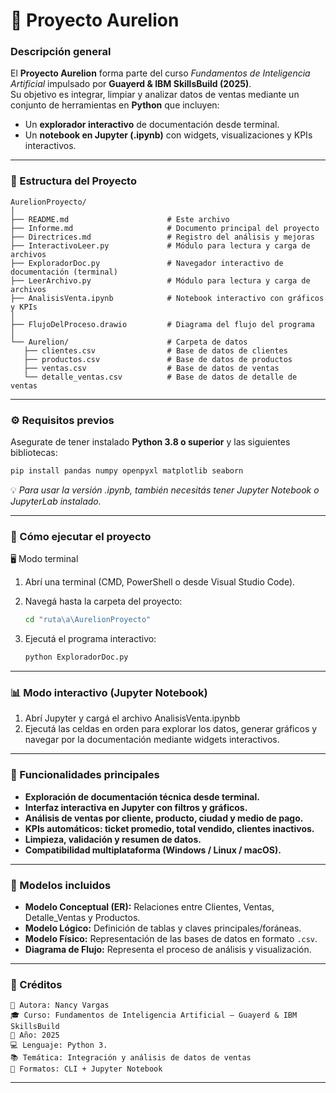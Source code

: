 # 🌌 Proyecto Aurelion 

### Descripción general

El **Proyecto Aurelion** forma parte del curso *Fundamentos de Inteligencia Artificial* impulsado por **Guayerd & IBM SkillsBuild (2025)**.  
Su objetivo es integrar, limpiar y analizar datos de ventas mediante un conjunto de herramientas en **Python** que incluyen:

- Un **explorador interactivo** de documentación desde terminal.  
- Un **notebook en Jupyter (.ipynb)** con widgets, visualizaciones y KPIs interactivos.

---

### 🧩 Estructura del Proyecto


```
AurelionProyecto/
│
├── README.md                      # Este archivo
├── Informe.md                     # Documento principal del proyecto
├── Directrices.md                 # Registro del análisis y mejoras
├── InteractivoLeer.py             # Módulo para lectura y carga de archivos
├── ExploradorDoc.py               # Navegador interactivo de documentación (terminal)
├── LeerArchivo.py                 # Módulo para lectura y carga de archivos
├── AnalisisVenta.ipynb            # Notebook interactivo con gráficos y KPIs
│
├── FlujoDelProceso.drawio         # Diagrama del flujo del programa
│
└── Aurelion/                      # Carpeta de datos
   ├── clientes.csv                # Base de datos de clientes
   ├── productos.csv               # Base de datos de productos
   ├── ventas.csv                  # Base de datos de ventas
   └── detalle_ventas.csv          # Base de datos de detalle de ventas
```

---

### ⚙️ Requisitos previos

Asegurate de tener instalado **Python 3.8 o superior** y las siguientes bibliotecas:

```bash
pip install pandas numpy openpyxl matplotlib seaborn
```

💡 *Para usar la versión .ipynb, también necesitás tener Jupyter Notebook o JupyterLab instalado.*

---

### 🚀 Cómo ejecutar el proyecto
🖥️ Modo terminal
1. Abrí una terminal (CMD, PowerShell o desde Visual Studio Code).
2. Navegá hasta la carpeta del proyecto:

   ```bash
   cd "ruta\a\AurelionProyecto"
   ```
3. Ejecutá el programa interactivo:

   ```bash
   python ExploradorDoc.py
   ```

---

### 📊 Modo interactivo (Jupyter Notebook) 

1. Abrí Jupyter y cargá el archivo AnalisisVenta.ipynbb
2. Ejecutá las celdas en orden para explorar los datos, generar gráficos y navegar por la
   documentación mediante widgets interactivos.

---

### 🧭 Funcionalidades principales

* **Exploración de documentación técnica desde terminal.**
* **Interfaz interactiva en Jupyter con filtros y gráficos.**
* **Análisis de ventas por cliente, producto, ciudad y medio de pago.**
* **KPIs automáticos: ticket promedio, total vendido, clientes inactivos.**
* **Limpieza, validación y resumen de datos.**
* **Compatibilidad multiplataforma (Windows / Linux / macOS).**

---

### 🧱 Modelos incluidos

* **Modelo Conceptual (ER):** Relaciones entre Clientes, Ventas, Detalle_Ventas y Productos.
* **Modelo Lógico:** Definición de tablas y claves principales/foráneas.
* **Modelo Físico:** Representación de las bases de datos en formato `.csv`.
* **Diagrama de Flujo:** Representa el proceso de análisis y visualización.

---

### 💬 Créditos
```
📌 Autora: Nancy Vargas
🎓 Curso: Fundamentos de Inteligencia Artificial – Guayerd & IBM SkillsBuild
📅 Año: 2025
💻 Lenguaje: Python 3.
📚 Temática: Integración y análisis de datos de ventas
🎨 Formatos: CLI + Jupyter Notebook
```
---

